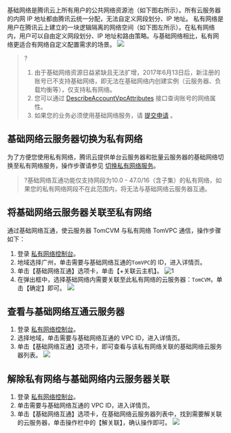 基础网络是腾讯云上所有用户的公共网络资源池（如下图右所示）。所有云服务器的内网 IP 地址都由腾讯云统一分配，无法自定义网段划分、IP 地址。
私有网络是用户在腾讯云上建立的一块逻辑隔离的网络空间（如下图左所示）。在私有网络内，用户可以自由定义网段划分、IP 地址和路由策略。与基础网络相比，私有网络更适合有网络自定义配置需求的场景。
![](https://main.qcloudimg.com/raw/13072e70d41994799c310bb033cdda25.png)
>?
>1. 由于基础网络资源日益紧缺且无法扩增，2017年6月13日后，新注册的账号已不支持基础网络，即无法在基础网络内创建实例（云服务器、负载均衡等），仅支持私有网络。
>2. 您可以通过 [DescribeAccountVpcAttributes](https://cloud.tencent.com/document/api/215/9499) 接口查询账号的网络属性。
>3. 如果您的业务必须使用基础网络服务，请 [提交申请](https://cloud.tencent.com/apply/p/qnm7krv9glo) 。

## 基础网络云服务器切换为私有网络
为了方便您使用私有网络，腾讯云提供单台云服务器和批量云服务器的基础网络切换至私有网络服务，操作步骤请参见 [切换私有网络服务](https://cloud.tencent.com/document/product/213/20278 )。

>?基础网络互通功能仅支持网段为10.0 - 47.0/16（含子集）的私有网络，如果您的私有网络网段不在此范围内，将无法与基础网络云服务器互通。
## 将基础网络云服务器关联至私有网络
通过基础网络互通，使云服务器 TomCVM 与私有网络 TomVPC 通信，操作步骤如下：
1. 登录 [私有网络控制台](https://console.cloud.tencent.com/vpc)。
2. 地域选择广州，单击需要与基础网络互通的`TomVPC`的 ID，进入详情页。
3. 单击【基础网络互通】选项卡，单击【+关联云主机】。 
![1](https://main.qcloudimg.com/raw/3708b71d8c712eeab93dfd52796c355a.png)
4. 在弹出框中，选择基础网络内需要关联至此私有网络的云服务器：`TomCVM`，单击【确定】即可。
![](https://main.qcloudimg.com/raw/f241794b8af5a5e3f13e1ba8ed39fb8b.png)

## 查看与基础网络互通云服务器
1. 登录 [私有网络控制台](https://console.cloud.tencent.com/vpc)。
2. 选择地域，单击需要与基础网络互通的 VPC ID，进入详情页。
3. 单击【基础网络互通】选项卡，即可查看与该私有网络关联的基础网络云服务器列表。
![](https://main.qcloudimg.com/raw/9fc79110410d370e471c9e5afe9aa6eb.png)

## 解除私有网络与基础网络内云服务器关联
1. 登录 [私有网络控制台](https://console.cloud.tencent.com/vpc)。
2. 单击需要与基础网络互通的 VPC ID，进入详情页。
3. 单击【基础网络互通】选项卡，在基础网络云服务器列表中，找到需要解关联的云服务器，单击操作栏中的【解关联】，确认操作即可。
![](https://main.qcloudimg.com/raw/0489e442cf7564d38d134f31441fdabb.png)


